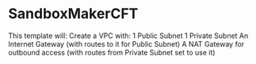 # SandboxMakerCFT
This template will:
Create a VPC with:
1 Public Subnet
1 Private Subnet
An Internet Gateway (with routes to it for Public Subnet)
A NAT Gateway for outbound access (with routes from Private Subnet set to use it)
